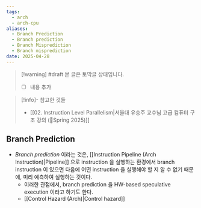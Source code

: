 ```yaml
---
tags:
  - arch
  - arch-cpu
aliases:
  - Branch Prediction
  - Branch prediction
  - Branch Misprediction
  - Branch misprediction
date: 2025-04-28
---
```

> [!warning] #draft 본 글은 토막글 상태입니다.
> - [ ] 내용 추가

> [!info]- 참고한 것들
> - [[02. Instruction Level Parallelism|서울대 유승주 교수님 고급 컴퓨터 구조 강의 (Spring 2025)]]

## Branch Prediction

- *Branch prediction* 이라는 것은, [[Instruction Pipeline (Arch Instruction)|Pipeline]] 으로 instruction 을 실행하는 환경에서 branch instruction 이 있으면 다음에 어떤 instruction 을 실행해야 할 지 알 수 없기 때문에, 미리 예측하여 실행하는 것이다.
	- 이러한 관점에서, branch prediction 을 HW-based speculative execution 이라고 하기도 한다.
	- [[Control Hazard (Arch)|Control hazard]]